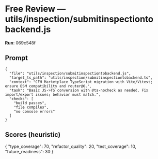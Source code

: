 # Free Review — utils/inspection/submitinspectiontobackend.js

**Run:** 069c548f

## Prompt

```
{
  "file": "utils/inspection/submitinspectiontobackend.js",
  "target_ts_path": "utils/inspection/submitinspectiontobackend.ts",
  "context": "CFH Marketplace TypeScript migration with Vite/Vitest; ensure ESM compatibility and router@6.",
  "task": "Basic JS->TS conversion with @ts-nocheck as needed. Fix import/export issues; behavior must match.",
  "checks": [
    "build passes",
    "file compiles",
    "no console errors"
  ]
}
```

## Scores (heuristic)

{
  "type_coverage": 70,
  "refactor_quality": 20,
  "test_coverage": 10,
  "future_readiness": 30
}
